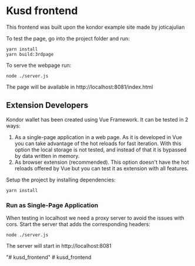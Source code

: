 # Kusd frontend

This frontend was built upon the kondor example site made by joticajulian

To test the page, go into the project folder and run:

```
yarn install
yarn build:3rdpage
```

To serve the webpage run:

```
node ./server.js
```

The page will be available in http://localhost:8081/index.html

## Extension Developers

Kondor wallet has been created using Vue Framework. It can be tested in 2 ways:

1. As a single-page application in a web page. As it is developed in Vue you can take advantage of the hot reloads for fast iteration. With this option the local storage is not tested, and instead of that it is bypassed by data written in memory.
2. As browser extension (recommended). This option doesn't have the hot reloads offered by Vue but you can test it as extension with all features.

Setup the project by installing dependencies:

```
yarn install
```

### Run as Single-Page Application

When testing in localhost we need a proxy server to avoid the issues with cors. Start the server that adds the corresponding headers:

```
node ./server.js
```

The server will start in http://localhost:8081

"# kusd_frontend" 
#   k u s d _ f r o n t e n d 
 
 
